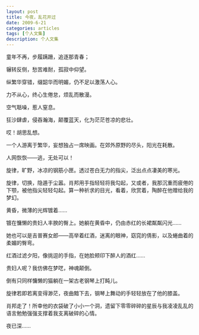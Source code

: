 ```yaml
---
layout: post
title: 今夜，乱花开过 
date: 2009-6-21
categories: articles
tags: [个人文集]
description: 个人文集
---
```


童年不再，步履蹒跚，追逐那青春； 

辗转反侧，愁苦难耐，孤寂中仰望。 

纵繁华穿错，缀韶华而明媚，仍不足以激荡人心。 

力不从心，终心生倦怠，烦乱而散漫。 

空气聒噪，惹人窒息。 

狂沙肆虐，侵吞瀚海，颠覆蓝天，化为茫茫苍凉的悲壮。 

 

哎！胡思乱想。 

 

 一个人游离于繁华，妄想独占一席映画。在郊外原野的尽头，阳光在耗散。 

 人网恢恢——逃，无处可以！ 

 

 旋律，旷野，冰凉的钢筋小匣。透过苍白无力的指尖，泛出点点凄美的寒光。 

 旋律，切换，隐遁于尘嚣。肖邦用手指轻轻将我勾起，又或者，我那沉重而疲倦的下颚，被他指尖轻轻勾起。算一种祈求的目光，看着，欣赏着，陶醉在他赠给我的梦幻。 

 

黄昏，微薄的光辉镀着…… 

镀在慵懒的贵妇人丰腴的臀上。她躺在黄昏中，仍由赤红的长裙粼粼闪光…… 

她也可以是吉普赛女郎——高举着红酒，迷离的眼神，窈窕的倩影，以及蜷曲着的柔媚的臀弯。 

红酒过滤夕阳，像挑逗的手指，在她脸颊印下醉人的酒红…… 

贵妇人呢？我仿佛在梦呓，神魂颠倒。 

倒有只同样慵懒的猫躺在一架古老钢琴上打盹儿。 

 

 旋律若即若离变得渺茫，夜曲黯下去，钢琴上舞动的手轻轻放在了他的膝盖。 

 

肖邦走了！所幸他的衣袋破了小小一个洞，遗留下零零碎碎的星辰与我凌凌乱乱的语言勉勉强强支撑着我支离破碎的心情。 

 

夜已深…… 
